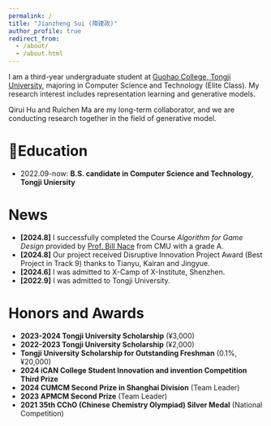 ```yaml
---
permalink: /
title: "Jianzheng Sui (隋建政)"
author_profile: true
redirect_from: 
  - /about/
  - /about.html
---
```

I am a third-year undergraduate student at [Guohao College, Tongji University](https://ghc.tongji.edu.cn/), majoring in Computer Science and Technology (Elite Class). My research interest includes representation learning and generative models.

Qirui Hu and Ruichen Ma are my long-term collaborator, and we are conducting research together in the field of generative model.

👺Education
======
- 2022.09-now: **B.S. candidate in Computer Science and Technology**, **Tongji Uniersity**

News
======
- **[2024.8]** I successfully completed the Course *Algorithm for Game Design* provided by [Prof. Bill Nace](https://www.ece.cmu.edu/directory/bios/nace-bill.html) from CMU with a grade A.
- **[2024.8]** Our project received Disruptive Innovation Project Award (Best Project in Track 9) thanks to Tianyu, Kairan and Jingyue.
- **[2024.6]** I was admitted to X-Camp of X-Institute, Shenzhen.
- **[2022.9]** I was admitted to Tongji University.

Honors and Awards
======
- **2023-2024 Tongji University Scholarship** (¥3,000)
- **2022-2023 Tongji University Scholarship** (¥2,000)
- **Tongji University Scholarship for Outstanding Freshman** (0.1%, ¥20,000)
- **2024 iCAN College Student Innovation and invention Competition Third Prize**
- **2024 CUMCM Second Prize in Shanghai Division** (Team Leader)
- **2023 APMCM Second Prize** (Team Leader)
- **2021 35th CChO (Chinese Chemistry Olympiad) Silver Medal** (National Competition)

